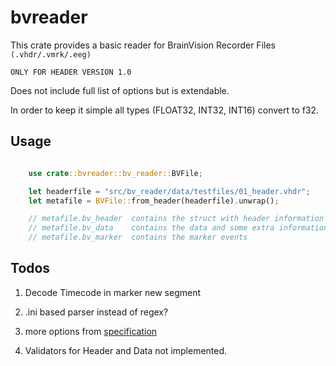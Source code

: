 # bvreader

This crate provides a basic reader for BrainVision Recorder Files `(.vhdr/.vmrk/.eeg)`

`ONLY FOR HEADER VERSION 1.0`

Does not include full list of options but is extendable.

In order to keep it simple all types (FLOAT32, INT32, INT16) convert to f32.


## Usage

```rust

    use crate::bvreader::bv_reader::BVFile;

    let headerfile = "src/bv_reader/data/testfiles/01_header.vhdr";
    let metafile = BVFile::from_header(headerfile).unwrap();

    // metafile.bv_header  contains the struct with header information
    // metafile.bv_data    contains the data and some extra information
    // metafile.bv_marker  contains the marker events

```
## Todos

1. Decode Timecode in marker new segment

2. .ini based parser instead of regex?

3. more options from [specification](https://www.dpg.unipd.it/sites/dpg.unipd.it/files/Brainvision_Recorder.pdf)

4. Validators for Header and Data not implemented.